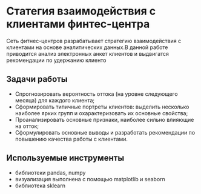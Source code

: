 # Статегия взаимодействия с клиентами финтес-центра

Сеть фитнес-центров разрабатывает стратегию взаимодействия с клиентами на основе аналитических данных.В данной работе приводится анализ 
электронных анкет клиентов и выдвигатся рекомендации по удержанию клиенто


## Задачи работы
- Спрогнозировать вероятность оттока (на уровне следующего месяца) для каждого клиента;
- Сформировать типичные портреты клиентов: выделить несколько наиболее ярких групп и охарактеризовать их основные свойства;
- Проанализировать основные признаки, наиболее сильно влияющие на отток;
- Сформулировать основные выводы и разработать рекомендации по повышению качества работы с клиентами.

## Используемые инструменты 

- библиотеки pandas, numpy
- визуализация выполнена  с помощью matplotlib и seaborn
- библиотека sklearn
